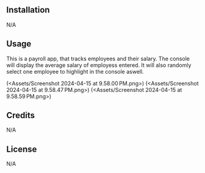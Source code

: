 ## Installation

N/A

## Usage

This is a payroll app, that tracks employees and their salary. The console will display the average salary of employess entered. It will also randomly select one employee to highlight in the console aswell.

(<Assets/Screenshot 2024-04-15 at 9.58.00 PM.png>)
(<Assets/Screenshot 2024-04-15 at 9.58.47 PM.png>)
(<Assets/Screenshot 2024-04-15 at 9.58.59 PM.png>)

## Credits
 
N/A

## License

N/A